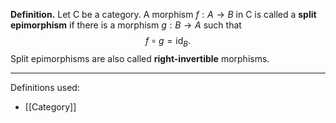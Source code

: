 **Definition.** Let $\mathsf{C}$ be a category. A morphism $f:A\to B$ in $\mathsf{C}$ is called a **split epimorphism** if there is a morphism $g:B\to A$ such that $$f\circ g=\text{id}_{B}.$$
Split epimorphisms are also called **right-invertible** morphisms.
***
Definitions used:
- [[Category]]